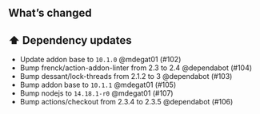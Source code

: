 ## What’s changed
## ⬆️ Dependency updates

- Update addon base to `10.1.0` @mdegat01 (#102)
- Bump frenck/action-addon-linter from 2.3 to 2.4 @dependabot (#104)
- Bump dessant/lock-threads from 2.1.2 to 3 @dependabot (#103)
- Bump addon base to `10.1.1` @mdegat01 (#105)
- Bump nodejs to `14.18.1-r0` @mdegat01 (#107)
- Bump actions/checkout from 2.3.4 to 2.3.5 @dependabot (#106)
